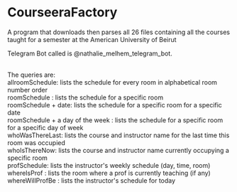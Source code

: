 # CourseeraFactory
A program that downloads then parses all 26 files containing all the courses taught for a semester at the American University of Beirut

Telegram Bot called is @nathalie_melhem_telegram_bot. <br /> <br />

The queries are: <br />
allroomSchedule: lists the schedule for every room in alphabetical room number order <br />
roomSchedule : lists the schedule for a specific room     <br />
roomSchedule + date: lists the schedule for a specific room for a specific date  <br />
roomSchedule + a day of the week : lists the schedule for a specific room for a specific day of week <br />
whoWasThereLast: lists the course and instructor name for the last time this room was occupied   <br />
whoIsThereNow: lists the course and instructor name currently occupying a specific room    <br />
profSchedule: lists the instructor's weekly schedule (day, time, room)    <br />
whereIsProf : lists the room where a prof is currently teaching (if any)         <br />
whereWillProfBe : lists the instructor's schedule for today       <br />
